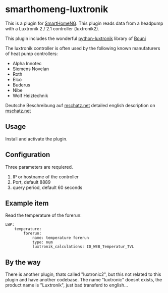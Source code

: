 # smarthomeng-luxtronik
This is a plugin for [SmartHomeNG](https://github.com/smarthomeNG/smarthome).
This plugin reads data from a headpump with a Luxtronik 2 / 2.1 controller (luxtronik2).

This plugin includes the wonderful [python-luxtronik](https://github.com/Bouni/python-luxtronik) library of [Bouni](https://github.com/Bouni)

The luxtronik controller is often used by the following known manufaturers of heat pump controllers:
* Alpha Innotec
* Siemens Novelan
* Roth
* Elco
* Buderus
* Nibe
* Wolf Heiztechnik

Deutsche Beschreibung auf [mschatz.net](https://www.mschatz.net/iot/shng/luxtronik)
detailed english description on [mschatz.net](https://www.mschatz.net/en/iot/shng/luxtronik)

## Usage
Install and activate the plugin.

## Configuration
Three parameters are requiered.
1. IP or hostname of the controller
2. Port, default 8889
3. query period, default 60 seconds

## Example item
Read the temperature of the forerun:
```
LWP:
    temperature:
        forerun:
            name: temperature forerun
            type: num
            luxtronik_calculations: ID_WEB_Temperatur_TVL
```

## By the way
There is another plugin, thats called "luxtronic2", but this not related to this plugin and have another codebase. The name "luxtronic" doesnt exists, the product name is "Luxtronik", just bad transferd to english...
